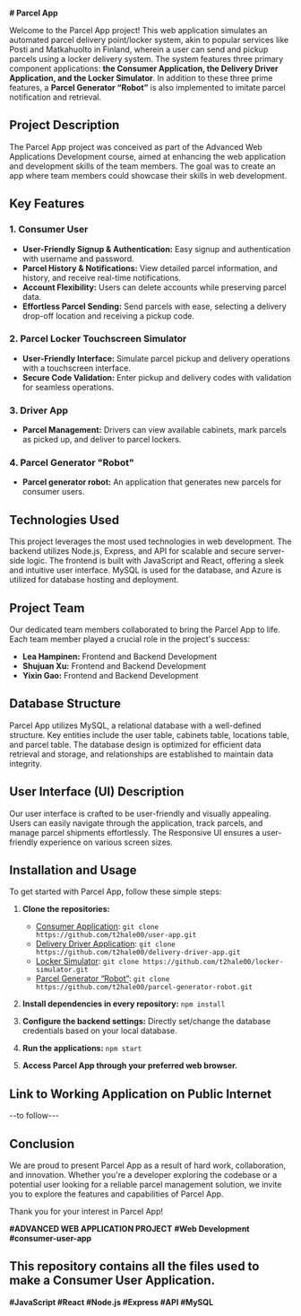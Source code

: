 **# Parcel App**


Welcome to the Parcel App project! This web application simulates an automated parcel delivery point/locker system, akin to popular services like Posti and Matkahuolto in Finland, wherein a user can send and pickup parcels using a locker delivery system. The system features three primary component applications: **the Consumer Application, the Delivery Driver Application, and the Locker Simulator**. In addition to these three prime features, a **Parcel Generator “Robot”** is also implemented to imitate parcel notification and retrieval.

## Project Description

The Parcel App project was conceived as part of the Advanced Web Applications Development course, aimed at enhancing the web application and development skills of the team members. The goal was to create an app where team members could showcase their skills in web development.

## Key Features

### 1. Consumer User

- **User-Friendly Signup & Authentication:** Easy signup and authentication with username and password.
- **Parcel History & Notifications:** View detailed parcel information, and history, and receive real-time notifications.
- **Account Flexibility:** Users can delete accounts while preserving parcel data.
- **Effortless Parcel Sending:** Send parcels with ease, selecting a delivery drop-off location and receiving a pickup code.

### 2. Parcel Locker Touchscreen Simulator

- **User-Friendly Interface:** Simulate parcel pickup and delivery operations with a touchscreen interface.
- **Secure Code Validation:** Enter pickup and delivery codes with validation for seamless operations.

### 3. Driver App

- **Parcel Management:** Drivers can view available cabinets, mark parcels as picked up, and deliver to parcel lockers.

### 4. Parcel Generator "Robot"
- **Parcel generator robot:** An application that generates new parcels for consumer users. 

## Technologies Used

This project leverages the most used technologies in web development. The backend utilizes Node.js, Express, and API for scalable and secure server-side logic. The frontend is built with JavaScript and React, offering a sleek and intuitive user interface. MySQL is used for the database, and Azure is utilized for database hosting and deployment.

## Project Team

Our dedicated team members collaborated to bring the Parcel App to life. Each team member played a crucial role in the project's success:

- **Lea Hampinen:** Frontend and Backend Development
- **Shujuan Xu:** Frontend and Backend Development
- **Yixin Gao:** Frontend and Backend Development

## Database Structure

Parcel App utilizes MySQL, a relational database with a well-defined structure. Key entities include the user table, cabinets table, locations table, and parcel table. The database design is optimized for efficient data retrieval and storage, and relationships are established to maintain data integrity.

## User Interface (UI) Description

Our user interface is crafted to be user-friendly and visually appealing. Users can easily navigate through the application, track parcels, and manage parcel shipments effortlessly. The Responsive UI ensures a user-friendly experience on various screen sizes.

## Installation and Usage

To get started with Parcel App, follow these simple steps:

1. **Clone the repositories:**
   - [Consumer Application](https://github.com/t2hale00/user-app): `git clone https://github.com/t2hale00/user-app.git`
   - [Delivery Driver Application](https://github.com/t2hale00/delivery-driver-app): `git clone https://github.com/t2hale00/delivery-driver-app.git`
   - [Locker Simulator](https://github.com/t2hale00/locker-simulator): `git clone https://github.com/t2hale00/locker-simulator.git`
   - [Parcel Generator “Robot”](https://github.com/t2hale00/parcel-generator-robot): `git clone https://github.com/t2hale00/parcel-generator-robot.git`

2. **Install dependencies in every repository:** `npm install`

3. **Configure the backend settings:** Directly set/change the database credentials based on your local database.

4. **Run the applications:** `npm start`

5. **Access Parcel App through your preferred web browser.**

## Link to Working Application on Public Internet

--to follow---

## Conclusion

We are proud to present Parcel App as a result of hard work, collaboration, and innovation. Whether you're a developer exploring the codebase or a potential user looking for a reliable parcel management solution, we invite you to explore the features and capabilities of Parcel App.

Thank you for your interest in Parcel App!

**#ADVANCED WEB APPLICATION PROJECT**
**#Web Development**
**#consumer-user-app**

## This repository contains all the files used to make a **Consumer User Application**.


**#JavaScript
#React
#Node.js
#Express
#API
#MySQL**

